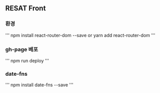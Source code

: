 ## RESAT Front

### 환경
'''
npm install react-router-dom --save
    or
yarn add react-router-dom
'''

### gh-page 베포
'''
npm run deploy
'''

### date-fns
'''
npm install date-fns --save
'''